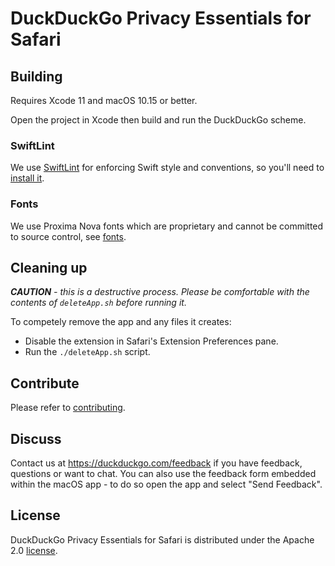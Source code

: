 # DuckDuckGo Privacy Essentials for Safari

## Building
Requires Xcode 11 and macOS 10.15 or better.

Open the project in Xcode then build and run the DuckDuckGo scheme.

### SwiftLint
We use [SwiftLint](https://github.com/realm/SwiftLint) for enforcing Swift style and conventions, so you'll need to [install it](https://github.com/realm/SwiftLint#installation).

### Fonts
We use Proxima Nova fonts which are proprietary and cannot be committed to source control, see [fonts](https://github.com/duckduckgo/privacy-essentials-safari/tree/develop/fonts/licensed). 

## Cleaning up

***CAUTION** - this is a destructive process.  Please be comfortable with the contents of `deleteApp.sh` before running it.*

To competely remove the app and any files it creates:

* Disable the extension in Safari's Extension Preferences pane. 
* Run the `./deleteApp.sh` script.

## Contribute
Please refer to [contributing](CONTRIBUTING.md).

## Discuss
Contact us at https://duckduckgo.com/feedback if you have feedback, questions or want to chat.  You can also use the feedback form embedded within the macOS app - to do so open the app and select "Send Feedback".

## License
DuckDuckGo Privacy Essentials for Safari is distributed under the Apache 2.0 [license](https://github.com/duckduckgo/privacy-essentials-safari/blob/master/LICENSE).
